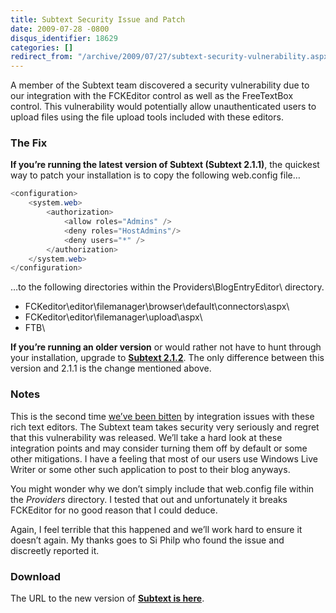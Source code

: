 ```yaml
---
title: Subtext Security Issue and Patch
date: 2009-07-28 -0800
disqus_identifier: 18629
categories: []
redirect_from: "/archive/2009/07/27/subtext-security-vulnerability.aspx/"
---
```


A member of the Subtext team discovered a security vulnerability due to
our integration with the FCKEditor control as well as the FreeTextBox
control. This vulnerability would potentially allow unauthenticated
users to upload files using the file upload tools included with these
editors.

### The Fix

**If you’re running the latest version of Subtext (Subtext 2.1.1)**, the
quickest way to patch your installation is to copy the following
web.config file…

```csharp
<configuration>
    <system.web>
        <authorization>
            <allow roles="Admins" />
            <deny roles="HostAdmins"/>
            <deny users="*" />
        </authorization>
    </system.web>
</configuration>
```

…to the following directories within the Providers\\BlogEntryEditor\\
directory.

-   FCKeditor\\editor\\filemanager\\browser\\default\\connectors\\aspx\\
-   FCKeditor\\editor\\filemanager\\upload\\aspx\\
-   FTB\\

**If you’re running an older version** or would rather not have to hunt
through your installation, upgrade to **[Subtext
2.1.2](http://subtext.googlecode.com/files/SubText-2.1.2.2.zip "Subtext 2.1.2")**.
The only difference between this version and 2.1.1 is the change
mentioned above.

### Notes

This is the second time [we’ve been
bitten](https://haacked.com/archive/2007/09/20/urgent-subtext-security-patch.aspx "Urgent Subtext Security Patch")
by integration issues with these rich text editors. The Subtext team
takes security very seriously and regret that this vulnerability was
released. We’ll take a hard look at these integration points and may
consider turning them off by default or some other mitigations. I have a
feeling that most of our users use Windows Live Writer or some other
such application to post to their blog anyways.

You might wonder why we don’t simply include that web.config file within
the *Providers* directory. I tested that out and unfortunately it breaks
FCKEditor for no good reason that I could deduce.

Again, I feel terrible that this happened and we’ll work hard to ensure
it doesn’t again. My thanks goes to Si Philp who found the issue and
discreetly reported it.

### Download

The URL to the new version of **[Subtext is
here](http://subtext.googlecode.com/files/SubText-2.1.2.2.zip "Subtext 2.1.2")**.

